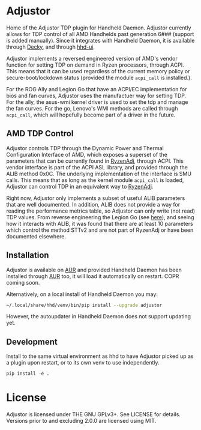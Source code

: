 # Adjustor
Home of the Adjustor TDP plugin for Handheld Daemon.
Adjustor currently allows for TDP control of all AMD Handhelds past generation
6### (support is added manually).
Since it integrates with Handheld Daemon, it is available through 
[Decky](https://github.com/hhd-dev/hhd-decky),
and through [hhd-ui](https://github.com/hhd-dev/hhd-ui).

Adjustor implements a reversed engineered version of AMD's vendor function for
setting TDP on demand in Ryzen processors, through ACPI.
This means that it can be used regardless of the current memory policy
or secure-boot/lockdown status (provided the module `acpi_call` is installed.).

For the ROG Ally and Legion Go that have an ACPI/EC implementation for bios and fan curves,
Adjustor uses the manufactuer way for setting TDP.
For the ally, the asus-wmi kernel driver is used to set the tdp and manage the
fan curves.
For the go, Lenovo's WMI methods are called through `acpi_call`, which will hopefully
become part of a driver in the future.

## AMD TDP Control
Adjustor controls TDP through the Dynamic Power and Thermal Configuration Interface
of AMD, which exposes a superset of the parameters that can be currently found in 
[RyzenAdj](https://github.dev/FlyGoat/RyzenAdj/), through ACPI.
This vendor interface is part of the ACPI ASL library, and provided through the
ALIB method 0x0C.
The underlying implementation of the interface is SMU calls.
This means that as long as the kernel module `acpi_call` is loaded, Adjustor
can control TDP in an equivalent way to [RyzenAdj](https://github.dev/FlyGoat/RyzenAdj/).

Right now, Adjustor only implements a subset of useful ALIB parameters that are
well documented.
In addition, ALIB does not provide a way for reading the performance metrics table, 
so Adjustor can only write (not read) TDP values.
From reverse engineering the Legion Go (see [here](./alib.md)), and seeing how it
interacts with ALIB, it was found that there are at least 10 parameters which control
the method STTv2 and are not part of RyzenAdj or have been documented elsewhere.

## Installation
Adjustor is available on [AUR](https://aur.archlinux.org/packages/adjustor)
and provided Handheld Daemon has been installed through 
[AUR](https://aur.archlinux.org/packages/hhd) too, it will load it automatically
on restart.
COPR coming soon.

Alternatively, on a local install of Handheld Daemon you may:
```bash
~/.local/share/hhd/venv/bin/pip install --upgrade adjustor
```
However, the autoupdater in Handheld Daemon does not support updating yet.

## Development
Install to the same virtual environment as hhd to have Adjustor picked up
as a plugin upon restart, or to its own venv to use independently.
```python
pip install -e .
```

# License
Adjustor is licensed under THE GNU GPLv3+. See LICENSE for details.
Versions prior to and excluding 2.0.0 are licensed using MIT.